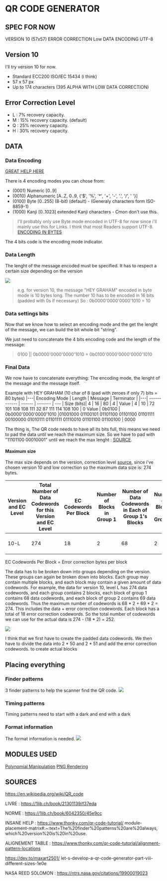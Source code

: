 # QR CODE GENERATOR

## SPEC FOR NOW
VERSION 10 (57x57)
ERROR CORRECTION Low
DATA ENCODING UTF-8


## Version 10
I'll try version 10 for now. 
- Standard ECC200 ISO/IEC 15434  (i think) 
- 57 x 57 px
- Up to 174 characters (395 ALPHA WITH LOW DATA CORRECTION)

## Error Correction Level
- L : 7% recovery capacity.
- M : 15% recovery capacity. (default)
- Q : 25% recovery capacity.
- H : 30% recovery capacity.

## DATA
### Data Encoding
[GREAT HELP HERE](https://www.thonky.com/qr-code-tutorial/data-encoding)

There is 4 encoding modes you can chose from:
- (0001) Numeric [0..9]
- (0010) Alphanumeric [A..Z, 0..9, {'$', '%', '*', '+', '-', '.', '/', ' '}]
- (0100) Byte [0..255] (8-bit) (default) - (Generaly characters form ISO-8859-1)
- (1000) Kanji [0..1023] extended Kanji characters - Cmon don't use this.
> I'll probably only use Byte mode encoded in UTF-8 for now since i'll mainly use this for Links. I think that most Readers support UTF-8.
[ENCODING IN BYTES](https://www.thonky.com/qr-code-tutorial/byte-mode-encoding)

The 4 bits code is the encoding mode indicator.

### Data Length
The lenght of the message encoded must be specified. It has to respect a certain size depending on the version

![](ASSETS/size_of_char_count.png)


>e.g.
for version 10, the message "HEY GRAHAM" encoded in byte mode is 10 bytes long.
The number 10 has to be encoded in 16 bits (padded with 0s if necessary)
So : 0b0000'0000'0000'1010 = 10

### Data settings bits
Now that we know how to select an encoding mode and the get the lenght of the message, we can build the bit whole bit "string".

We just need to concatenate the 4 bits encoding code and the length of the message: 
> 0100 || 0b0000'0000'0000'1010 = 0b0100'0000'0000'0000'1010

### Final Data
We now have to concatenate everything: The encoding mode, the lenght of the message and the message itself.

Example with HEY GRAHAM (10 char of 8 (pad with zeroes if only 7) bits = 80 bytes)
|---| Encoding Mode | Length | Message | Terminator |
|---| ------------ | ------ | ------- | --- |
Size (bits)| 4        |  16    | 80     | 4         |
Value | 4        | 10      | 72 101 108 108 111 32 87 111 114 108 100 | 0
Value | 0b0100        | 0b0000'0000'0000'1010      |01001000 01100101 01101100 01101100 01101111 00100000 01010111 01101111 01110010 01101100 01100100 | 0000

The thing is, The QR code needs to have all its bits full, this means we need to pad the data until we reach the maximum size. So we have to pad with "11101100 00010001" until we reach the max lenght :  [SOURCE](https://www.thonky.com/qr-code-tutorial/data-encoding).

#### Maximum size
The max size depends on the version, correction level [source](https://www.thonky.com/qr-code-tutorial/error-correction-table), since i've chosen version 10 and low correction so the maximum data size is: 274 bytes.

|Version and EC Level |Total Number of Data Codewords for this Version and EC Level|EC Codewords Per Block|Number of Blocks in Group 1|Number of Data Codewords in Each of Group 1's Blocks|Number of Blocks in Group 2| Number of Data Codewords in Each of Group 2's Blocks|Total Data Codewords|
|--|--|--|--|--|--|--|--|
|10-L | 274|	18|	2|	68|	2|	69|	(68 * 2) + (69 * 2) = 274|

EC Codewords Per Block = Error correction bytes per block

The data has to be broken down into groups depending on the version. These groups can again be broken down into blocks. Each group may contain multiple blocks, and each block may contain a given amount of data codewords. 
For example, the data for version 10, level L has 274 data codewords, and each group contains 2 blocks, each block of group 1 contains 68 data codewords, and each block of group 2 contains 69 data codewords. Thus the maximum number of codewords is 68 * 2 + 69 * 2 = 274. This includes the data + error correction codewords. Each block has a total of 18 error correction codewords. So the total number of codewords we can use for the actual data is  274 - (18 * 2) = 252.

![](ASSETS/qr_code_genarator-data_blocks.png)

I think that we first have to create the padded data codewords. We then have to divide the data into 2 * 50 and 2 * 51 and add the error correction codewords. to create actual blocks



## Placing everything

### Finder patterns
3 finder patterns to help the scanner find the QR code.
![](ASSETS/finder.png)

### Timing patterns
Timing patterns need to start with a dark and end with a dark


### Format information
The format information is needed. 
![](ASSETS/format-layout.png)


## MODULES USED
[Polynomial Manipulation](polynomial.md)
[PNG Rendering](png.md)



## SOURCES
https://en.wikipedia.org/wiki/QR_code

LIVRE : https://1lib.ch/book/21301139/f37eda

NORME : https://1lib.ch/book/6042350/45e9cc

INSANE HELP : https://www.thonky.com/qr-code-tutorial/
module-placement-matrix#:~:text=The%20finder%20patterns%20are%20always,
which%20version%20is%20in%20use.

ALIGNEMENT TABLE : https://www.thonky.com/qr-code-tutorial/alignment-pattern-locations

https://dev.to/maxart2501/
let-s-develop-a-qr-code-generator-part-viii-different-sizes-1e0e

NASA REED SOLOMON : https://ntrs.nasa.gov/citations/19900019023

